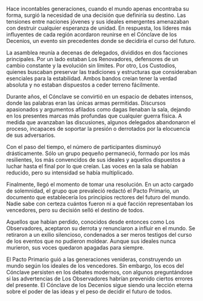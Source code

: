 Hace incontables generaciones, cuando el mundo apenas encontraba su forma, surgió la necesidad de una decisión que definiría su destino. Las tensiones entre naciones jóvenes y sus ideales emergentes amenazaban con destruir cualquier esperanza de unidad. En respuesta, los líderes más influyentes de cada región acordaron reunirse en el Cónclave de los Decenios, un evento sin precedentes donde se decidiría el curso del futuro.

La asamblea reunía a decenas de delegados, divididos en dos facciones principales. Por un lado estaban Los Renovadores, defensores de un cambio constante y la evolución sin límites. Por otro, Los Custodios, quienes buscaban preservar las tradiciones y estructuras que consideraban esenciales para la estabilidad. Ambos bandos creían tener la verdad absoluta y no estaban dispuestos a ceder terreno fácilmente.

Durante años, el Cónclave se convirtió en un espacio de debates intensos, donde las palabras eran las únicas armas permitidas. Discursos apasionados y argumentos afilados como dagas llenaban la sala, dejando en los presentes marcas más profundas que cualquier guerra física. A medida que avanzaban las discusiones, algunos delegados abandonaron el proceso, incapaces de soportar la presión o derrotados por la elocuencia de sus adversarios.

Con el paso del tiempo, el número de participantes disminuyó drásticamente. Sólo un grupo pequeño permaneció, formado por los más resilientes, los más convencidos de sus ideales y aquellos dispuestos a luchar hasta el final por lo que creían. Las voces en la sala se habían reducido, pero su intensidad se había multiplicado.

Finalmente, llegó el momento de tomar una resolución. En un acto cargado de solemnidad, el grupo que prevaleció redactó el Pacto Primario, un documento que establecería los principios rectores del futuro del mundo. Nadie sabe con certeza cuántos fueron ni a qué facción representaban los vencedores, pero su decisión selló el destino de todos.

Aquellos que habían perdido, conocidos desde entonces como Los Observadores, aceptaron su derrota y renunciaron a influir en el mundo. Se retiraron a un exilio silencioso, condenados a ser meros testigos del curso de los eventos que no pudieron moldear. Aunque sus ideales nunca murieron, sus voces quedaron apagadas para siempre.

El Pacto Primario guió a las generaciones venideras, construyendo un mundo según los ideales de los vencedores. Sin embargo, los ecos del Cónclave persisten en los debates modernos, con algunos preguntándose si las advertencias de Los Observadores habrían prevenido ciertos errores del presente. El Cónclave de los Decenios sigue siendo una lección eterna sobre el poder de las ideas y el peso de decidir el futuro de todos.